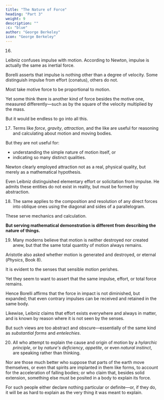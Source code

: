 ```yaml
---
title: "The Nature of Force"
heading: "Part 3"
weight: 9
description: ""
:c: "blue"
author: "George Berkeley"
icon: "George Berkeley"
---
```




16.

 <!-- The doctrine of motion has been remarkably confused by metaphysical abstractions is even clearer when we examine the varying views of prominent thinkers regarding force and impulse.  -->

Leibniz confuses impulse with motion. According to Newton, impulse is actually the same as inertial force. 

Borelli asserts that impulse is nothing other than a degree of velocity. Some distinguish impulse from effort (conatus), others do not. 

Most take motive force to be proportional to motion.

Yet some think there is another kind of force besides the motive one, measured differently—such as by the square of the velocity multiplied by the mass. 

But it would be endless to go into all this.


17. Terms like *force*, *gravity*, *attraction*, and the like are useful for reasoning and calculating about motion and moving bodies.

But they are not useful for:
- understanding the simple nature of motion itself, or
- indicating so many distinct qualities. 

<!-- As for attraction, it is clear that  -->

Newton clearly employed attraction not as a real, physical quality, but merely as a mathematical hypothesis.

Even Leibniz distinguished elementary effort or solicitation from impulse. He admits these entities do not exist in reality, but must be formed by abstraction.


18. The same applies to the composition and resolution of any direct forces into oblique ones using the diagonal and sides of a parallelogram. 

These serve mechanics and calculation.

**But serving mathematical demonstration is different from describing the nature of things.**


19. Many moderns believe that motion is neither destroyed nor created anew, but that the same total quantity of motion always remains. 

Aristotle also asked whether motion is generated and destroyed, or eternal (*Physics*, Book 8).

It is evident to the senses that sensible motion perishes.

Yet they seem to want to assert that the same impulse, effort, or total force remains.

Hence Borelli affirms that the force in impact is not diminished, but expanded; that even contrary impulses can be received and retained in the same body. 

Likewise, Leibniz claims that effort exists everywhere and always in matter, and is known by reason where it is not seen by the senses. 

But such views are too abstract and obscure—essentially of the same kind as *substantial forms* and *entelechies*.


20. All who attempt to explain the cause and origin of motion by a *hylarchic principle*, or by *nature's deficiency*, *appetite*, or even *natural instinct*, are speaking rather than thinking. 

Nor are those much better who suppose that parts of the earth move themselves, or even that spirits are implanted in them like forms, to account for the acceleration of falling bodies; or who claim that, besides solid extension, something else must be posited in a body to explain its force.

For such people either declare nothing particular or definite—or, if they do, it will be as hard to explain as the very thing it was meant to explain.



